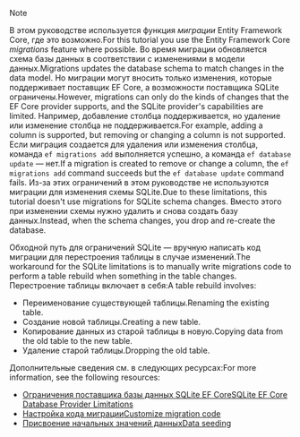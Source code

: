 
> [!NOTE]
> <span data-ttu-id="f87e4-101">В этом руководстве используется функция *миграции* Entity Framework Core, где это возможно.</span><span class="sxs-lookup"><span data-stu-id="f87e4-101">For this tutorial you use the Entity Framework Core *migrations* feature where possible.</span></span> <span data-ttu-id="f87e4-102">Во время миграции обновляется схема базы данных в соответствии с изменениями в модели данных.</span><span class="sxs-lookup"><span data-stu-id="f87e4-102">Migrations updates the database schema to match changes in the data model.</span></span> <span data-ttu-id="f87e4-103">Но миграции могут вносить только изменения, которые поддерживает поставщик EF Core, а возможности поставщика SQLite ограничены.</span><span class="sxs-lookup"><span data-stu-id="f87e4-103">However, migrations can only do the kinds of changes that the EF Core provider supports, and the SQLite provider's capabilities are limited.</span></span> <span data-ttu-id="f87e4-104">Например, добавление столбца поддерживается, но удаление или изменение столбца не поддерживается.</span><span class="sxs-lookup"><span data-stu-id="f87e4-104">For example, adding a column is supported, but removing or changing a column is not supported.</span></span> <span data-ttu-id="f87e4-105">Если миграция создается для удаления или изменения столбца, команда `ef migrations add` выполняется успешно, а команда `ef database update` — нет.</span><span class="sxs-lookup"><span data-stu-id="f87e4-105">If a migration is created to remove or change a column, the `ef migrations add` command succeeds but the `ef database update` command fails.</span></span> <span data-ttu-id="f87e4-106">Из-за этих ограничений в этом руководстве не используются миграции для изменения схемы SQLite.</span><span class="sxs-lookup"><span data-stu-id="f87e4-106">Due to these limitations, this tutorial doesn't use migrations for SQLite schema changes.</span></span> <span data-ttu-id="f87e4-107">Вместо этого при изменении схемы нужно удалить и снова создать базу данных.</span><span class="sxs-lookup"><span data-stu-id="f87e4-107">Instead, when the schema changes, you drop and re-create the database.</span></span>
>
><span data-ttu-id="f87e4-108">Обходной путь для ограничений SQLite — вручную написать код миграции для перестроения таблицы в случае изменений.</span><span class="sxs-lookup"><span data-stu-id="f87e4-108">The workaround for the SQLite limitations is to manually write migrations code to perform a table rebuild when something in the table changes.</span></span> <span data-ttu-id="f87e4-109">Перестроение таблицы включает в себя:</span><span class="sxs-lookup"><span data-stu-id="f87e4-109">A table rebuild involves:</span></span>
>
>* <span data-ttu-id="f87e4-110">Переименование существующей таблицы.</span><span class="sxs-lookup"><span data-stu-id="f87e4-110">Renaming the existing table.</span></span>
>* <span data-ttu-id="f87e4-111">Создание новой таблицы.</span><span class="sxs-lookup"><span data-stu-id="f87e4-111">Creating a new table.</span></span>
>* <span data-ttu-id="f87e4-112">Копирование данных из старой таблицы в новую.</span><span class="sxs-lookup"><span data-stu-id="f87e4-112">Copying data from the old table to the new table.</span></span>
>* <span data-ttu-id="f87e4-113">Удаление старой таблицы.</span><span class="sxs-lookup"><span data-stu-id="f87e4-113">Dropping the old table.</span></span>
>
><span data-ttu-id="f87e4-114">Дополнительные сведения см. в следующих ресурсах:</span><span class="sxs-lookup"><span data-stu-id="f87e4-114">For more information, see the following resources:</span></span>
>
> * [<span data-ttu-id="f87e4-115">Ограничения поставщика базы данных SQLite EF Core</span><span class="sxs-lookup"><span data-stu-id="f87e4-115">SQLite EF Core Database Provider Limitations</span></span>](/ef/core/providers/sqlite/limitations)
> * [<span data-ttu-id="f87e4-116">Настройка кода миграции</span><span class="sxs-lookup"><span data-stu-id="f87e4-116">Customize migration code</span></span>](/ef/core/managing-schemas/migrations/#customize-migration-code)
> * [<span data-ttu-id="f87e4-117">Присвоение начальных значений данных</span><span class="sxs-lookup"><span data-stu-id="f87e4-117">Data seeding</span></span>](/ef/core/modeling/data-seeding)